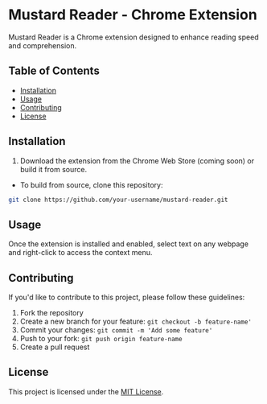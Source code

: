 # Mustard Reader - Chrome Extension

Mustard Reader is a Chrome extension designed to enhance reading speed and comprehension.

## Table of Contents

- [Installation](#installation)
- [Usage](#usage)
- [Contributing](#contributing)
- [License](#license)

## Installation

1. Download the extension from the Chrome Web Store (coming soon) or build it from source.

- To build from source, clone this repository:

```bash
git clone https://github.com/your-username/mustard-reader.git
```

## Usage

Once the extension is installed and enabled, select text on any webpage and right-click to access the context menu.

## Contributing

If you'd like to contribute to this project, please follow these guidelines:

1. Fork the repository
2. Create a new branch for your feature: ``` git checkout -b feature-name' ```
3. Commit your changes: ``` git commit -m 'Add some feature' ```
4. Push to your fork: ``` git push origin feature-name ```
5. Create a pull request

## License

This project is licensed under the [MIT License](https://opensource.org/license/mit/).